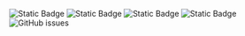 ![Static Badge](https://img.shields.io/badge/blacklists-61-000000) ![Static Badge](https://img.shields.io/badge/blacklisted-2925515-cc0000) ![Static Badge](https://img.shields.io/badge/whitelisted-2250-00CC00) ![Static Badge](https://img.shields.io/badge/streaming_blacklist-28107-000000) ![GitHub issues](https://img.shields.io/github/issues/fabriziosalmi/blacklists)
